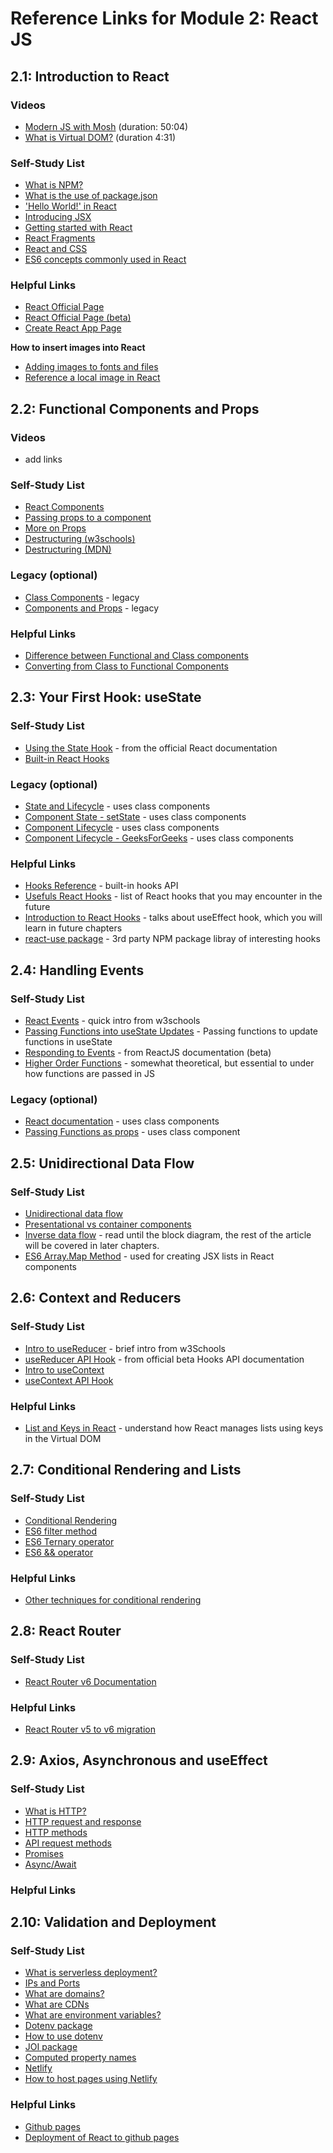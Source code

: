 # Reference Links for Module 2: React JS

## 2.1: Introduction to React

### Videos

- [Modern JS with Mosh](https://youtu.be/NCwa_xi0Uuc) (duration: 50:04)
- [What is Virtual DOM?](https://www.youtube.com/watch?v=dxz9HZ40h4I&feature=youtu.be) (duration 4:31)

### Self-Study List
- [What is NPM?](https://docs.npmjs.com/downloading-and-installing-node-js-and-npm)
- [What is the use of package.json](https://docs.npmjs.com/creating-a-package-json-file)
- ['Hello World!' in React](https://reactjs.org/docs/hello-world.html)
- [Introducing JSX](https://reactjs.org/docs/introducing-jsx.html)
- [Getting started with React](https://medium.com/easyread/how-to-get-started-with-react-js-805bf57826ad)
- [React Fragments](https://reactjs.org/docs/fragments.html)
- [React and CSS](https://www.w3schools.com/react/react_css_styling.asp)
- [ES6 concepts commonly used in React](https://www.w3schools.com/react/react_es6.asp)

### Helpful Links

- [React Official Page](https://reactjs.org/docs/getting-started.html)
- [React Official Page (beta)](https://beta.reactjs.org)
- [Create React App Page](https://create-react-app.dev/)

**How to insert images into React**
- [Adding images to fonts and files](https://create-react-app.dev/docs/adding-images-fonts-and-files/)
- [Reference a local image in React](https://stackoverflow.com/questions/39999367/how-do-i-reference-a-local-image-in-react) 

## 2.2: Functional Components and Props

### Videos 

- add links

### Self-Study List

- [React Components](https://www.w3schools.com/react/react_components.asp)
- [Passing props to a component](https://beta.reactjs.org/learn/passing-props-to-a-component)
- [More on Props](https://www.w3schools.com/react/react_props.asp)
- [Destructuring (w3schools)](https://www.w3schools.com/react/react_es6_destructuring.asp)
- [Destructuring (MDN)](https://developer.mozilla.org/en-US/docs/Web/JavaScript/Reference/Operators/Destructuring_assignment)

### Legacy (optional)
- [Class Components](https://www.geeksforgeeks.org/reactjs-class-based-components/) - legacy
- [Components and Props](https://reactjs.org/docs/components-and-props.html) - legacy

### Helpful Links

- [Difference between Functional and Class components](https://www.geeksforgeeks.org/differences-between-functional-components-and-class-components-in-react/)
- [Converting from Class to Functional Components](https://www.digitalocean.com/community/tutorials/five-ways-to-convert-react-class-components-to-functional-components-with-react-hooks)

## 2.3: Your First Hook: useState

### Self-Study List

- [Using the State Hook](https://reactjs.org/docs/hooks-state.html) - from the official React documentation 
- [Built-in React Hooks](https://beta.reactjs.org/reference/react)

### Legacy (optional)

- [State and Lifecycle](https://reactjs.org/docs/state-and-lifecycle.html) - uses class components
- [Component State - setState](https://reactjs.org/docs/faq-state.html) - uses class components
- [Component Lifecycle](https://blog.logrocket.com/react-lifecycle-methods-tutorial-examples/) - uses class components
- [Component Lifecycle - GeeksForGeeks](https://www.geeksforgeeks.org/reactjs-lifecycle-components/) - uses class components

### Helpful Links

- [Hooks Reference](https://reactjs.org/docs/hooks-reference.html) - built-in hooks API
- [Usefuls React Hooks](https://www.smashingmagazine.com/2021/11/useful-react-hooks/) - list of React hooks that you may encounter in the future 
- [Introduction to React Hooks](https://www.freecodecamp.org/news/introduction-to-react-hooks/) - talks about useEffect hook, which you will learn in future chapters
- [react-use package](https://github.com/streamich/react-use) - 3rd party NPM package libray of interesting hooks

## 2.4: Handling Events

### Self-Study List

- [React Events](https://www.w3schools.com/react/react_events.asp) - quick intro from w3schools
- [Passing Functions into useState Updates](https://reactjs.org/docs/hooks-reference.html#usestate) - Passing functions to update functions in useState
- [Responding to Events](https://beta.reactjs.org/learn/adding-interactivity#responding-to-events) - from ReactJS documentation (beta)
- [Higher Order Functions](https://www.freecodecamp.org/news/a-quick-intro-to-higher-order-functions-in-javascript-1a014f89c6b) - somewhat theoretical, but essential to under how functions are passed in JS

### Legacy (optional)
- [React documentation](https://reactjs.org/docs/handling-events.html) - uses class components
- [Passing Functions as props](https://scriptverse.academy/tutorials/reactjs-pass-props-to-functional-component.html) - uses class component

## 2.5: Unidirectional Data Flow

### Self-Study List

- [Unidirectional data flow](https://www.geeksforgeeks.org/unidirectional-data-flow/)
- [Presentational vs container components](https://www.geeksforgeeks.org/presentational-vs-container-components/)
- [Inverse data flow](https://medium.com/nerd-for-tech/inverse-data-flow-in-react-children-go-talk-to-your-parents-58437e9e57a7) - read until the block diagram, the rest of the article will be covered in later chapters.
- [ES6 Array.Map Method](https://developer.mozilla.org/en-US/docs/Web/JavaScript/Reference/Global_Objects/Map) - used for creating JSX lists in React components

## 2.6: Context and Reducers

### Self-Study List

- [Intro to useReducer](https://www.w3schools.com/react/react_usereducer.asp) - brief intro from w3Schools
- [useReducer API Hook](https://beta.reactjs.org/apis/usereducer) - from official beta Hooks API documentation
- [Intro to useContext](https://beta.reactjs.org/apis/usecontext) 
- [useContext API Hook](https://www.w3schools.com/react/react_usecontext.asp)

### Helpful Links
- [List and Keys in React](https://reactjs.org/docs/lists-and-keys.html) - understand how React manages lists using keys in the Virtual DOM

## 2.7: Conditional Rendering and Lists

### Self-Study List

- [Conditional Rendering](https://reactjs.org/docs/conditional-rendering.html)
- [ES6 filter method](https://www.geeksforgeeks.org/es6-array-filter-method/)
- [ES6 Ternary operator](https://developer.mozilla.org/en-US/docs/Web/JavaScript/Reference/Operators/Conditional_Operator)
- [ES6 && operator](https://developer.mozilla.org/en-US/docs/Web/JavaScript/Reference/Operators/Logical_AND)

### Helpful Links
- [Other techniques for conditional rendering](https://reactjs.org/docs/conditional-rendering.html)

## 2.8: React Router

### Self-Study List
- [React Router v6 Documentation](https://reactrouter.com/en/main)

### Helpful Links
- [React Router v5 to v6 migration](https://reactrouter.com/en/main/upgrading/v5)

## 2.9: Axios, Asynchronous and useEffect

### Self-Study List

- [What is HTTP?](https://developer.mozilla.org/en-US/docs/Web/HTTP/Overview)
- [HTTP request and response](https://www.webnots.com/what-is-http/)
- [HTTP methods](https://restfulapi.net/http-methods/)
- [API request methods](https://medium.com/adg-vit/xhr-vs-fetch-vs-ajax-vs-axios-for-api-requests-f06e6bd56b32)
- [Promises](https://javascript.info/promise-basics)
- [Async/Await](https://javascript.info/async-await)

### Helpful Links

## 2.10: Validation and Deployment

### Self-Study List
- [What is serverless deployment?](https://www.redhat.com/en/topics/cloud-native-apps/what-is-serverless)
- [IPs and Ports](https://ipwithease.com/difference-between-ip-address-and-port-number/)
- [What are domains?](https://www.wpbeginner.com/beginners-guide/beginners-guide-what-is-a-domain-name-and-how-do-domains-work/)
- [What are CDNs](https://www.techtarget.com/searchnetworking/definition/CDN-content-delivery-network)
- [What are environment variables?](https://medium.com/chingu/an-introduction-to-environment-variables-and-how-to-use-them-f602f66d15fa)
- [Dotenv package](https://www.npmjs.com/package/dotenv)
- [How to use dotenv](https://www.freecodecamp.org/news/how-to-use-node-environment-variables-with-a-dotenv-file-for-node-js-and-npm/)
- [JOI package](https://www.npmjs.com/package/joi)
- [Computed property names](https://ui.dev/computed-property-names)
- [Netlify](https://www.netlify.com/)
- [How to host pages using Netlify](https://www.freecodecamp.org/news/publish-your-website-netlify-github/)

### Helpful Links
- [Github pages](https://pages.github.com/)
- [Deployment of React to github pages](https://create-react-app.dev/docs/deployment/)

